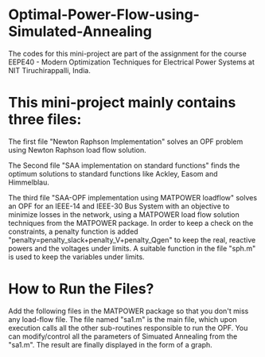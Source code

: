 # Optimal-Power-Flow-using-Simulated-Annealing

The codes for this mini-project are part of the assignment for the course EEPE40 - Modern Optimization Techniques for Electrical Power Systems at NIT Tiruchirappalli, India.

# This mini-project mainly contains three files:   
The first file "Newton Raphson Implementation" solves an OPF problem using Newton Raphson load flow solution.  

The Second file "SAA implementation on standard functions" finds the optimum solutions to standard functions like Ackley, Easom and Himmelblau.  

The third file "SAA-OPF implementation using MATPOWER loadflow" solves an OPF for an IEEE-14 and IEEE-30 Bus System with an objective to minimize losses in the network, using a MATPOWER load flow solution techniques from the MATPOWER package. In order to keep a check on the constraints, a penalty function is added "penalty=penalty_slack+penalty_V+penalty_Qgen" to keep the real, reactive powers and the voltages under limits. A suitable function in the file "sph.m" is used to keep the variables under limits.


# How to Run the Files?
Add the following files in the MATPOWER package so that you don't miss any load-flow file. The file named "sa1.m" is the main file, which upon execution calls all the other sub-routines responsible to run the OPF. You can modify/control all the parameters of Simuated Annealing from the "sa1.m". The result are finally displayed in the form of a graph. 
